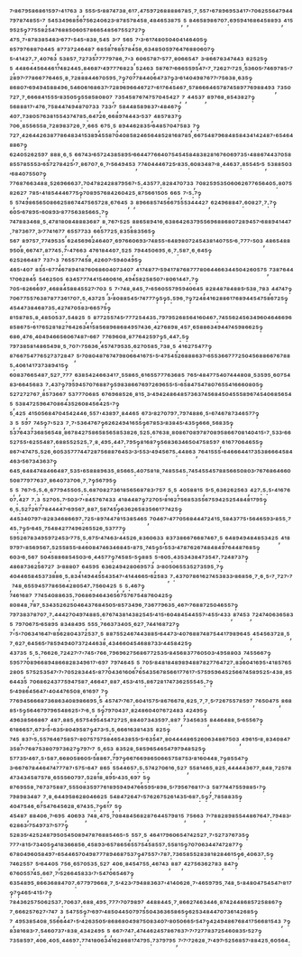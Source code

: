 ⁷′⁸⁶⁷⁹⁵⁸⁶⁸⁶¹⁵⁹⁷'⁴¹⁷⁶³,³,⁵⁵⁵′⁵′⁸⁸⁷⁴⁷³⁸·⁶¹⁷:⁴⁷⁵⁹⁷²⁶⁸⁸⁸⁸⁶⁷⁸⁵·⁷·⁵⁵⁷'⁶⁷⁸⁹⁶⁹⁵³⁴¹⁷'⁷⁰⁶²⁵⁵⁶⁴⁷⁹⁴⁴⁷⁹⁷⁸⁷⁴⁸⁵⁵'⁷,⁵⁴⁵³⁴⁹⁶⁸⁵⁶⁷⁵⁶²⁴⁰⁶²³′⁸⁷⁸⁵⁷⁸⁴⁵⁸·⁴⁸⁴⁶⁵³⁸⁷⁵,⁵,⁸⁴⁶⁵⁸⁹⁸⁶⁷⁰⁷:⁶⁹⁵⁹⁴¹⁶⁸⁶⁴⁵⁸⁸⁹³,⁴¹⁵⁹⁵²⁵‽⁷⁷⁵⁵⁸²⁵⁴⁷⁶⁸⁸⁵⁰⁶⁰⁵⁷⁸⁶⁶⁵⁴⁸⁵⁶⁷⁵⁵²⁷²⁷‽⁴⁷⁵·⁷'⁸⁷⁸³⁸⁵⁴⁸³′⁶⁷⁷'⁵⁴⁵'⁸³⁸·⁵⁴⁵,³′⁷,⁵⁶⁵,⁷′³′⁶¹⁷⁴⁸⁰⁵⁰⁴⁰⁴¹⁴⁶⁴⁰⁵‽⁸⁵⁷⁹⁷⁶⁸⁸⁷⁰⁴⁴⁵,⁸⁷⁷³⁷²⁴⁶⁴⁸⁷,⁶⁸⁵⁸⁷⁶⁸⁵⁷⁸⁴⁵⁸·⁶³⁴⁸⁵⁰⁵⁹⁷⁶⁴⁷⁶⁸⁸⁰⁶⁰⁷‽⁵'⁴¹⁴²⁷:⁷·⁴⁰⁷⁶³,⁵³⁸⁵⁷·⁷²⁷³⁵⁷⁷⁷⁷⁹⁷⁸⁶·⁷'³,⁶⁰⁶⁵⁷⁸⁷′⁵⁷⁷·⁸⁰⁶⁶⁵⁴⁷,³′⁸⁶⁶⁷⁸³⁴⁷⁴⁴³,⁸²⁵²⁵‽⁵,⁴⁴⁸⁶⁴⁴⁵⁶⁴⁴⁶¹⁷⁴⁸²⁴⁴⁵:⁸⁴⁶⁸⁷′⁴⁹⁷⁷⁷⁶⁸²³,⁵²⁴⁶³,⁵⁸⁷⁶⁷′⁶⁶⁶⁵⁵⁹⁵⁴⁷'⁷·⁷²⁶²⁷′⁷²⁵·⁵³⁶⁰⁵′⁷⁴⁶⁹⁷⁸⁵'⁷²⁸⁹⁷′⁷⁷⁸⁶⁶⁷⁷⁶⁴⁶⁵·⁸·⁷²⁸⁸⁸⁴⁴⁶⁷⁰⁵⁹⁵·⁷‽⁷⁰⁷⁷⁸⁴⁴⁰⁶⁴⁷³⁷‽³′⁶¹⁴⁰⁴⁹⁸⁷⁶⁷⁷′⁷⁵⁶³⁸·⁶³⁵‽⁸⁶⁸⁰⁷′⁶⁹⁴⁹⁴⁵⁸⁸⁴⁹⁶·⁵⁴⁶⁰⁶¹⁶⁸⁶³⁷′⁷²⁸⁹⁶⁹⁶⁶⁴⁶⁷²⁷'⁶¹⁷⁶⁴⁵⁴⁶⁷·⁵⁷⁸⁶⁶⁶⁴⁶⁵⁷⁸⁷⁴⁵⁸⁹⁷⁷⁶⁹⁸⁸⁴⁹³,⁷³⁵⁰⁷²⁷·⁷·⁶⁶⁶⁸⁴¹⁵⁵⁵′⁸³⁵⁰⁵‽⁵⁵⁸⁵⁸⁰⁸⁰⁷,⁷³⁵⁴⁵⁸⁷⁶⁷⁴⁷⁵⁷⁰⁴⁵⁴²⁷,⁷,⁴⁴⁵³⁷,⁸⁹⁷⁶⁸·⁸⁵⁴³⁸²⁷‽⁵⁶⁸⁸⁸¹⁷'⁴⁷⁶·⁷⁵⁸⁴⁴⁷⁴⁹⁴⁸⁷⁰⁷³³,⁷³³′⁷,⁵⁸⁴⁴⁸⁵⁸⁹⁸³⁷'⁴⁸⁴⁶⁷‽⁴⁰⁷:⁷³⁸⁰⁵⁷⁶³⁸¹⁵⁵⁴³⁷⁴⁷⁸⁵:⁶⁴⁷²⁶·⁶⁶⁸⁹⁷⁴⁴⁴³′⁵³⁷,⁴⁸⁵⁷⁸³⁷‽⁷⁰⁶·⁸⁵⁵⁶⁵⁵⁸·⁷²⁸⁹⁸³⁷²⁶·⁷·⁶⁶⁵,⁶⁷⁵·⁵,⁸⁹⁴⁴⁶²⁸³⁵′⁶⁴⁸⁵⁷⁰⁴⁷⁵⁸³,⁷‽⁷²⁷·⁴²⁶⁴⁴²⁶³⁸⁷⁷⁸⁶⁴⁸³⁴¹⁵³⁸⁹⁴⁵⁵⁸⁷⁰⁴⁰⁸⁵⁸²⁴⁶⁵⁶⁴⁸⁵²⁸¹⁶⁸⁷⁸⁵·⁶⁶⁷⁵⁴⁸⁷⁹⁶⁸⁴⁸⁵⁸⁴³⁴¹⁴²⁴⁸⁷'⁶⁵⁴⁶⁴⁸⁸⁶⁷‽⁶²⁴⁰⁵²⁶²⁵⁹⁷,⁸⁸⁸·⁶·⁵,⁶⁶⁷⁴³′⁶⁵⁷²⁴³⁸⁵⁸⁹⁵′⁶⁶⁴⁴⁷⁷⁶⁶⁴⁰⁷⁵⁴⁵⁴⁵⁸⁴⁸³⁸²⁸¹⁶⁷⁶⁰⁶⁹⁷³⁵'⁴⁸⁸⁶⁷⁴⁴³⁷⁰⁵⁸⁸⁵⁵⁷⁸⁵⁵⁵³′⁶⁵⁷²⁷⁸⁴²⁵′⁷·⁸⁶⁷⁰⁷·⁶·⁷′⁵⁶⁴⁹⁴⁵³,⁷⁷⁴⁰⁴⁴⁴⁶⁷²⁵′⁸³⁵:⁶⁰⁸³⁴⁸⁷′⁸·⁴⁴⁶³⁷:⁸⁵⁵⁴⁵′⁵,⁵³⁸⁸⁵⁰³′⁶⁸⁴⁰⁷⁵⁵⁰⁷‽⁷⁷⁶⁸⁷⁶⁶³⁴⁸⁸·⁵²⁶⁹⁶⁶⁶³⁷:⁷⁰⁴⁷⁸²⁴²⁸⁸⁷⁹⁵⁶⁷'⁵:⁴³⁵⁷⁷:⁸²⁸⁴⁷⁰⁷³³,⁷⁰⁸²⁵⁹⁵³⁵⁰⁶⁰⁶²⁶⁷⁷⁶⁵⁶⁴⁰⁵:⁸⁰⁷⁵⁸²⁶²⁷,⁷⁸⁵'⁴¹⁸⁵⁴⁴⁴⁶⁷⁷⁵‽⁷⁰⁸⁹⁵⁷⁶⁸⁴²⁶⁰⁴²⁵·⁸⁷⁵⁶⁶¹⁵⁰⁵,⁶⁶⁵,⁷'⁵:⁷‽⁵,⁵⁷⁴⁹⁸⁶⁵⁶⁵⁰⁸⁶⁶²⁵⁸⁶⁷⁴⁴⁷⁵⁶⁵⁷²⁸·⁶⁷⁶⁴⁵,³,⁸⁹⁶⁶⁸⁵⁷⁴⁵⁶⁶⁷⁵⁵⁵³⁴⁴⁴²⁷,⁶²⁴⁹⁶⁸⁸⁴⁷:⁶⁰⁸²⁷·⁷:⁷‽⁶⁰⁵′⁶⁷⁸⁹⁵'⁶⁰⁸⁹³′⁸⁷⁷⁵⁶³⁸⁵⁶⁶⁵:⁷‽⁷⁴⁷⁸⁸³⁴⁶⁸·⁵·⁴⁷⁸¹⁸⁰⁸⁴⁸⁸⁸³⁶⁸⁷,⁸·⁷⁶⁷′⁵²⁵,⁸⁸⁶⁵⁸⁹⁴¹⁶·⁶³⁸⁶⁴²⁶³⁷⁹⁵⁵⁶⁹⁶⁸⁸⁶⁸⁰⁷²⁸⁹⁴⁵⁷′⁶⁸⁸⁹⁴¹⁴⁴⁷·⁷⁸⁷³⁶⁷⁷·³′⁷⁷⁴¹⁶⁷⁷,⁶⁵⁵⁷⁷³³,⁶⁶⁵⁷⁷²⁵·⁸³⁵⁸⁸³⁵⁶⁵‽⁵⁶⁷,⁸⁹⁷⁵⁷·⁷⁷⁴⁹⁵³⁵,⁶²⁴⁵⁶⁹⁶²⁴⁶⁴⁰⁷·⁶⁹⁷⁶⁶⁰⁶⁹³′⁷⁴⁸⁵⁵'⁶⁴⁸⁹⁸⁰⁷²⁴⁵⁴³⁸¹⁴⁰⁷⁵⁵′⁶·⁷⁷⁷'⁵⁰³,⁴⁸⁶⁵⁴⁸⁸⁹⁵⁰⁸·⁶⁶⁷⁴⁷:⁸⁷⁷⁴⁵:⁷'⁴⁷⁶⁶³,⁴⁷⁶¹⁸⁴⁴⁰⁷·⁵²⁵,⁷⁹⁴⁴⁵⁰⁶⁹⁵·⁶·⁷:⁵⁸⁷·⁶·⁶⁴⁵‽⁶²⁵²⁶⁶⁴⁸⁷,⁷³⁷'³,⁷⁶⁵⁵⁷⁷⁴⁵⁸·⁴²⁶⁰⁷′⁵⁹⁴⁰⁴⁹⁵‽⁴⁶⁵'⁴⁰⁷,⁸⁵⁵'⁶⁷⁷⁴⁶⁷⁸⁹⁴¹⁸⁷⁶⁰⁶⁸⁶⁰⁴⁰⁷³⁴⁰⁷,⁴¹⁷⁴⁸⁷⁷′⁵⁹⁴¹⁷⁸⁷⁶⁸⁷⁷⁷⁸⁰⁶⁴⁴⁶⁶³⁴⁴⁵⁰⁴²⁶⁰⁵⁷⁵,⁷³⁸⁷⁶⁴⁴¹⁷⁰⁶²⁸⁴⁵,⁵⁴⁶²⁵⁰⁵,⁶³⁴⁵⁷⁷⁷⁴⁴¹⁵⁴⁶⁰⁶¹⁶·⁴⁹⁴⁵⁸²⁵⁸⁵⁰⁷'⁸⁰⁶¹⁴⁴⁷:⁷‽⁷⁰⁵'⁶²⁶⁶⁶⁹⁷·⁴⁶⁸⁸⁴⁵⁸⁸⁴⁵⁵²⁷′⁷⁰³,⁵,⁷'⁷⁴⁸·⁸⁴⁵·⁷'⁶⁵⁶⁰⁵⁵⁷⁹⁵⁹⁴⁰⁶⁴⁵,⁸²⁸⁴⁸⁷⁸⁴⁸⁸⁵′⁵³⁸·⁷⁸³,⁴⁴⁷⁴⁷‽⁷⁰⁶⁷⁷⁵⁵⁷⁶³⁸⁷⁸⁷⁷³⁶¹⁷⁰⁷:⁵·⁴³⁷²⁵,³′⁸⁰⁸⁸⁵⁴⁵′⁷⁴⁷⁷⁷‽⁵‽⁵:⁵⁹⁶·⁷‽⁷²⁴⁸⁴¹⁶²⁸⁸⁶¹⁷⁶⁸⁹⁴⁴⁵⁴⁷⁵⁸⁶⁷²⁵‽⁴⁵⁴⁴⁷³⁸⁴⁶⁸⁷³⁵:⁴²⁷⁴⁷⁰⁵⁸³′⁶⁶⁵⁷⁵‽⁸¹⁵⁸⁷⁸⁵:⁸·⁴⁸⁵⁰⁵³⁷:⁵⁴⁸²⁵,⁵,⁸⁷⁷²⁵⁵⁷⁴⁵′⁷⁷⁷²⁵⁴⁴³⁵:⁷⁹⁷⁹⁵²⁶⁸⁵⁶⁴¹⁶⁰⁴⁶⁷:⁷⁴⁵⁵⁶²⁴⁵⁶³⁴⁹⁶⁰⁴⁶⁴⁶⁶⁹⁶⁸⁵⁸⁶⁷⁵'⁶¹⁷⁶⁵²⁸¹⁸²⁷⁶⁴²⁶³⁴¹⁵⁸⁵⁶⁸⁹⁶⁸⁶⁸⁴⁹⁵⁷⁴³⁶·⁴²⁷⁶⁸⁹⁸·⁴⁵⁷·⁶⁵⁸⁸⁶³⁴⁹⁴⁴⁷⁴⁵⁹⁸⁶⁶²⁵‽⁶⁸⁶·⁴⁷⁶·⁴⁰⁴⁹⁴⁶⁶⁵⁶⁰⁶⁷⁴⁸⁷'⁶⁶⁷,⁷⁷⁶⁹⁶⁰⁸·⁸⁷⁷⁶⁴²⁵⁹⁷‽⁵·⁴⁴⁷:⁵‽⁷⁹⁷³⁸⁵⁸¹⁴⁸⁶⁵⁴⁹⁸·⁵·⁷⁰⁷'⁷⁵⁶³⁶·⁴⁵⁷⁴⁷⁹⁵³⁵:⁶²⁷⁰⁵⁸⁵·⁷³⁸·⁵,⁴¹⁶²⁷⁵⁴⁷⁷‽⁸⁷⁶⁶⁷⁵⁴⁷⁷⁶⁵²⁷³⁷²⁸⁴⁷,⁵′⁷⁰⁸⁰⁴⁸⁷⁶⁷⁴⁷⁹⁸⁰⁶⁶⁴¹⁶⁷⁵'⁵′⁴⁷⁵⁴⁵²⁶⁸⁸⁸⁶³⁷′⁶⁵⁵³⁶⁶⁷⁷⁷²⁵⁰⁴⁵⁶⁸⁸⁶⁶⁷⁶⁷⁸⁸⁵:⁴⁰⁶¹⁴¹⁷³⁷³⁸⁹⁴¹⁵‽⁶⁰⁸³⁷⁶⁶⁵⁴⁸⁷·⁵²⁷·⁷⁷⁷,⁶³⁸⁵⁴²⁴⁶⁶³⁴¹⁷·⁵⁵⁸⁶⁵·⁶¹⁶⁵⁵⁷⁷⁷⁶³⁶⁸⁵,⁷⁶⁵′⁴⁸⁴⁷⁷⁵⁴⁰⁷⁴⁴⁴⁸⁰⁸·⁵³⁵⁹⁵·⁶⁰⁷⁵⁴⁸³′⁶⁶⁴⁵⁶⁸³,⁷:⁴³⁷‽⁷⁹⁵⁹⁴⁵⁷⁰⁷⁶⁸⁸⁷‽⁵⁹⁸³⁸⁶⁶⁷⁶⁹⁷²⁶⁹⁶⁵⁵′⁵'⁶⁵⁸⁴⁷⁵⁴⁷⁸⁰⁷⁶⁵⁵⁴¹⁶⁶⁶⁰⁸⁰⁵‽⁵²⁷²⁷²⁷⁶⁷·⁸⁵⁷³⁶⁶⁷,⁵³⁷⁷⁷⁰⁶⁸⁵,⁶⁷⁶⁹⁶⁸⁵²⁶·⁸¹⁵·³′⁴⁹⁴²⁴⁸⁶⁴⁸⁵⁷³⁶³⁷⁴⁵⁶⁸⁴⁵⁰⁴⁵⁵⁵⁸⁹⁶⁷⁴⁵⁴⁰⁶⁸⁵⁶⁵⁴⁵,⁵³⁸⁴⁷²⁵⁹⁶⁴⁷⁰⁸⁶⁴³⁵²⁶⁰⁸⁴⁵⁶⁴²⁵'⁷‽⁵·⁴²⁵,⁴¹⁵⁰⁵⁶⁸⁴⁷⁰⁴⁵⁴²⁴⁴⁶·⁵⁵⁷'⁴³⁸⁹⁷·⁸⁴⁴⁶⁵,⁶⁷³′⁸²⁷⁰⁷⁹⁷:⁷⁹⁷⁴⁸⁸⁶·⁵'⁶⁷⁴⁶⁷⁸⁷³⁴⁶⁵⁷⁷‽³,⁵,⁵⁹⁷,⁷⁴⁵‽⁷'⁵²³,⁷·⁷'⁵³⁶⁴⁷⁶⁷‽⁶²⁶²⁴⁹⁴¹⁶⁵⁵‽⁶⁷⁸⁵³′⁸³⁸⁴⁵′⁴³⁵‽⁶⁶⁶·⁵⁶⁸³⁵‽⁵³⁷⁶⁴³⁷³⁶⁸⁵⁶⁵⁴⁸·⁸⁶⁷⁸⁴²⁷⁵⁸⁶⁵⁸⁵⁶⁵⁸⁵³⁸²⁶·⁵²⁵:⁶⁷⁶³⁸·⁸⁰⁸⁶⁷⁰⁸⁹⁷⁸⁷⁰⁸⁹⁵⁸⁶⁶⁷⁰⁸¹⁴⁰⁴¹⁵'⁷·⁵³³′⁶⁶⁵²⁷⁵⁵'⁶²⁵⁵⁴⁸⁷:⁶⁸⁸⁵⁵²⁵²⁵:⁷·⁸·⁴⁹⁵:⁴⁴⁷:⁷⁹⁵‽⁸¹⁶⁸⁷‽⁵⁶⁸³⁶³⁴⁶⁵⁰⁴⁷⁵⁸⁵⁹⁷,⁶¹⁶⁷⁷⁰⁶⁴⁶⁵⁵‽⁸⁶⁷′⁴⁷⁴⁷⁵:⁵²⁶·⁶⁰⁵³⁵⁷⁷⁷⁴⁴⁷²⁸⁷⁵⁶⁸⁸⁷⁶⁴⁵³′³′⁵⁵³′⁴⁹⁴⁵⁶⁷⁵:⁴⁴⁸⁶³,⁷⁶⁴¹⁵⁵⁵'⁶⁴⁶⁶⁶⁴⁴¹⁷³⁵³⁸⁶⁶⁶⁴⁵⁸⁴⁴⁶³′⁵⁶⁷³⁴³⁶³⁷‽⁶⁴⁵·⁶⁴⁸⁴⁷⁴⁸⁴⁶⁶⁴⁸⁷·⁵³⁵'⁶⁵⁸⁸⁸⁹⁶³⁵·⁸⁵⁶⁶⁵:⁴⁰⁷⁵⁸¹⁸·⁷⁴⁸⁵⁵⁴⁵:⁷⁴⁵⁴⁵⁵⁴⁵⁷⁸⁸⁵⁶⁶⁵⁰⁸⁰³′⁷⁶⁷⁶⁸⁶⁴⁶⁶⁰⁵⁰⁸⁷⁷⁹⁷⁷⁶³⁷·⁸⁶⁴⁰⁷³⁷⁰⁶·⁷·⁷‽⁵⁶⁷⁹⁵‽⁵,⁵,⁷⁶⁷′⁵:⁵:⁶·⁶⁷⁷⁹⁴⁵⁵⁰⁵:⁵:⁶⁸⁷⁰⁸²⁷³⁶¹⁸⁵⁶⁵⁶⁸⁷⁸³′⁷⁵⁷,⁵·⁵,⁴⁰⁵⁸⁸¹⁵,⁵′⁵·⁶³⁶²⁶²⁵⁶³,⁴²⁷:⁵:⁵'⁴¹⁶⁷⁶⁰⁷:⁴²⁷,⁷:³,⁵²⁷⁰⁵:⁷′⁵⁰³′⁷'⁸⁴⁵⁷⁶⁷⁴³³,⁴¹⁸⁴⁴⁸⁷‽⁷²⁷⁰⁵′⁸¹⁶²⁷⁵⁶⁸⁵³⁵⁵⁶⁷⁵⁹⁴²⁵²⁵⁴⁸⁴⁸¹⁷⁹⁵‽⁶·⁵:⁵²⁷²⁶⁷⁷⁸⁴⁴⁴⁴⁷′⁶⁹⁵⁶⁷·⁸⁸⁷·⁵⁸⁷⁴⁵‽⁶³⁶²⁶⁵⁸³⁵⁶⁶¹⁷⁷⁴²⁵‽⁴⁴⁵³⁴⁰⁷⁹⁷'⁸²⁸³⁴⁶⁸⁶⁶⁹⁷:⁷²⁵'⁸⁹⁷⁴⁴⁷⁸¹⁵³⁸⁵⁴⁶⁵,⁷⁰⁴⁶⁷'⁴⁷⁷⁰⁵⁶⁸⁴⁴⁴⁷²⁴¹⁵·⁵⁸⁴³⁷⁷⁵'⁵⁶⁴⁶⁵⁹³′⁸⁵⁵·⁷⁴⁵:⁷‽⁵′⁶⁴⁵·⁷⁵⁴⁸⁴²⁷⁷⁴⁹⁶²⁶⁵⁵²⁶·⁵³⁷⁷⁷‽⁵⁹⁵²⁶⁷⁸³⁴⁹⁵⁹⁷²⁴⁵³′⁷⁷⁵·⁵:⁶⁷⁵′⁴⁷⁴⁶³′⁴⁴⁵²⁶·⁸³⁶⁰⁶³³,⁸³⁷³⁸⁶⁶⁷⁶⁶⁸⁷⁴⁶⁷·⁵,⁶⁴⁸⁹⁴⁹⁴⁸⁴⁸⁵³⁴²⁵,⁴¹⁸⁹⁷⁹⁷'⁸⁵⁶⁹⁵⁶⁷:⁵²⁵⁵⁸⁵⁵′⁸⁴⁶⁰⁸⁴⁷⁴⁶³⁴⁶⁸⁴⁵'⁸⁷⁵·⁷⁴⁵‽⁵′⁵⁵³′⁴⁷⁸⁷⁶²⁶⁷⁴⁸⁴⁸⁴⁹⁷⁶⁴⁴⁸⁷⁶⁸⁵‽⁶⁰³′⁶·⁵⁶⁷,⁵⁰⁴⁵⁸⁸⁶⁸⁵⁴⁵⁰³′⁶·⁴⁴⁵⁷⁷‽⁷⁴⁵⁸⁵'⁵‽⁸⁸⁵,⁵'⁶⁰⁵:⁴³⁵³⁴³⁸⁴⁷³⁵⁴⁷:⁷²⁴⁸⁷³⁷‽⁴⁸⁶⁸⁷³⁶²⁵⁶⁷²⁷,³′⁸⁸⁸⁰⁷,⁶⁴⁵⁹⁵,⁶³⁶²⁴⁹⁴²⁸⁰⁶⁹⁵⁷³,³′⁸⁰⁵⁰⁶⁵⁵³⁵²⁷³⁵⁹⁵·⁷‽⁴⁰⁴⁴⁶⁵⁸⁴⁵³⁷³⁸⁸⁶·⁵:⁸³⁴¹⁴⁹⁴⁴⁵⁵⁴³⁵⁴⁷'⁴¹⁴⁴⁶⁶⁵′⁶²⁵⁸³,⁷:⁴³⁷⁰⁷⁸⁶¹⁶²⁷⁴⁵³⁸³³′⁸⁶⁸⁵⁶·⁷·⁶·⁵'⁷·⁷²⁷'⁷,⁷⁴⁸·⁶⁵⁵⁹⁴⁵⁷⁷⁸⁶⁵⁶⁴²⁸⁰⁵⁴⁷:⁷⁵⁶⁰⁴²⁵,⁵,⁵:⁴⁶⁷‽⁷⁴⁶¹⁶⁸⁷,⁷⁷⁴⁵⁴⁰⁸⁸⁶³⁵:⁷⁰⁶⁸⁶⁹⁴⁶⁴³⁶⁵⁶⁷⁵⁷⁶⁷⁵⁴⁸⁷⁶⁰⁴²⁵‽⁸⁰⁸⁴⁸·⁷⁸⁷·⁵³⁴³⁵²⁶²⁵⁰⁴⁶⁴³⁷⁶⁸⁴⁵⁰⁵′⁸⁵⁷³⁴⁹⁶·⁷³⁶⁷⁷⁹⁶³⁵·⁴⁶⁷′⁷⁶⁸⁸⁷²⁵⁰⁴⁶⁵⁵⁷‽⁷⁹⁷³⁸³⁷⁸⁷⁰⁷·⁷:⁴⁴⁴²⁷⁰⁴⁹⁷⁴⁸⁸⁵:⁶⁷⁶⁷⁴³⁸¹⁴³⁸²⁵⁴⁵′⁴¹⁵'⁶⁰⁴⁸⁴⁵⁴⁴⁵⁵⁷'⁴⁵⁵′⁴³³,⁸⁷⁴⁵³,⁷²⁴⁷⁴⁰⁶³⁶⁵⁸³⁵,⁷⁹⁷⁰⁶⁷⁵′⁶⁵⁸⁹⁵,⁸³⁴⁸⁴⁹⁵,⁵⁵⁵·⁷⁶⁶³⁷³⁴⁰⁵·⁶²⁷·⁷⁴⁴¹⁶⁸⁷²⁷‽⁷'⁵'⁷⁰⁶³⁴¹⁶⁴⁷′⁸⁵⁶²⁸⁰⁴³⁷²⁵³⁷·⁵,⁸⁸⁷⁵⁵²⁴⁶⁷⁴⁴³⁸⁸⁵′⁶⁴⁴⁷³′⁴⁰⁷⁶⁸⁸⁷⁴⁸⁷⁵⁴⁴¹⁷⁹⁸⁹⁶⁴⁵,⁴⁵⁴⁵⁶³⁷²⁸·⁵,⁷·⁶²⁷·⁶⁴⁵⁶⁵′⁷⁸⁵⁹⁴⁹⁴⁰⁷³⁷²⁴⁴⁶³⁸·⁴³⁴⁶⁶⁰⁴⁵⁴⁶⁸⁸⁷³³′⁴⁴⁵⁸⁴²⁵‽⁴³⁷³⁵,⁵·⁵:⁷⁶⁶²⁶·⁷²⁴²⁷′⁷'⁷⁴⁵'⁷⁶⁶·⁷⁹⁶⁹⁶²⁷⁵⁶⁸⁶⁷⁷²⁵³⁵′⁸⁴⁵⁶⁸³⁷⁷⁶⁰⁵⁰³′⁴⁹⁵⁸⁸⁰³,⁷⁴⁵⁵⁶⁶⁷‽⁵⁹⁵⁷⁷⁰⁸⁹⁶⁶⁸⁹⁴⁸⁶⁶⁸²⁸³⁴⁹⁶¹⁷'⁶⁹⁷,⁷⁹⁷⁴⁶⁴⁵,⁵,⁷⁰⁵′⁸⁴⁸¹⁸⁴⁸⁹⁸⁹⁴⁸⁸⁷⁸²⁷⁷⁶⁴⁷²⁷:⁸³⁶⁰⁴¹⁶⁹⁵'⁴¹⁸⁵⁷⁶⁵²⁸⁰⁵,⁵⁷⁵²⁵³⁵⁴⁷′⁷'⁷⁰⁵²⁸³⁴⁴⁵'⁸⁷⁷⁰⁴³⁶¹⁶⁰⁶⁷⁶⁵⁴³⁵⁶⁷⁸⁵⁶⁶¹⁷⁷⁶¹⁷'⁵⁷⁵⁹⁵⁹⁶⁴⁵²⁵⁶⁶⁷⁴⁵⁸⁹⁵²⁵'⁴³⁸·⁸⁵⁶⁴⁴³⁵,⁷⁰⁶⁸⁶²⁴³⁷⁷⁵⁹⁴⁷⁵⁸⁷·⁴⁶⁶⁴⁷·⁸⁸⁷·⁴⁵³′⁴¹⁵:⁸⁶⁷²⁸¹⁷⁴⁷³⁶²⁵⁵⁵⁴⁵:⁷‽⁵′⁴⁹⁸⁶⁴⁵⁶⁴⁷'⁴⁰⁴⁴⁷⁶⁵⁰⁸·⁶¹⁶⁹⁷,⁷‽⁷⁷⁶⁹⁴⁵⁶⁶⁶⁸⁷³⁶⁸⁶³⁴⁰⁸⁹⁸⁶⁶⁹⁵·⁵,⁴⁵⁷⁴⁷′⁷⁶⁷:⁶⁰⁴¹⁵⁷⁵′⁸⁶⁷⁶⁶⁷⁸·⁶²⁵·⁷·⁷·⁵′⁷²⁶⁷⁵⁵⁷⁸⁵⁹⁷,⁷⁶⁵⁰⁴⁷⁵,⁸⁶⁸⁸⁵'⁵‽⁵⁶⁴⁶⁷⁹⁷⁹⁶⁵⁴⁸⁶²⁵'⁷′⁶·⁵,⁵‽⁷⁹⁷⁰⁴³⁷·⁸²⁴⁸⁶⁰⁴⁰⁷⁶⁷²⁴⁸³,⁴²⁴⁹⁵‽⁴⁹⁶³⁸⁵⁶⁶⁸⁶⁷,⁴⁸⁷:⁸⁸⁵·⁶⁵⁷⁵⁴⁹⁵⁴⁵⁴⁷²⁷²⁵·⁸⁸⁴⁰⁷³⁴³⁵⁹⁷:⁸⁸⁷,⁷³⁴⁵⁶³⁵,⁸⁴⁴⁶⁴⁸⁸·⁵′⁶⁵⁵⁶⁷‽⁶¹⁸⁶⁶⁵⁷:⁶⁷³′⁵'⁶³⁵′⁸⁰⁴⁹⁵⁸⁷‽⁴⁷³′⁵:⁵·⁶⁶⁶¹⁶³⁸¹⁴³⁵,⁸²⁵‽⁷⁴⁵,⁸³⁷′⁵:⁵⁵⁷⁶⁴⁶⁷⁵⁸⁵⁷'⁸⁰⁷⁵⁷⁵⁷⁵⁸⁴⁶⁵⁴³⁸⁵⁵′⁵′⁶³⁵⁴⁷·⁸⁰⁴⁴⁴⁴⁸⁶⁵²⁶⁰⁶³⁴⁸⁶⁷⁵⁰³,⁴⁹⁶¹⁵′⁸·⁸³⁴⁰⁸⁴⁷³⁵⁸⁷′⁷⁶⁸⁷⁵³⁸⁰⁷⁹⁷³⁶²⁷‽⁷⁹⁷′⁷,⁵·⁶⁵³,⁸³⁵²⁸·⁵⁸⁵⁹⁶⁵⁴⁶⁵⁴⁷⁹⁷⁹⁴⁸⁵²⁵‽⁵⁷⁷³⁵′⁴⁶⁷:⁵'⁵⁸⁷:⁶⁶⁸⁰⁵⁸⁶⁰⁵′⁵⁸⁸⁶⁷:⁷⁹⁷‽⁶⁶⁷⁶⁶⁹⁸⁶⁵⁰⁶⁶⁵⁷⁵⁸⁷⁵³′⁸¹⁶⁰⁴⁴⁸·⁷‽⁸⁵⁵⁴⁷‽³′⁶⁶⁷⁶⁷⁸⁴⁴⁶⁴⁷⁴⁷⁷⁷⁸⁷'⁵⁷⁵'⁶⁴⁷,⁸⁶⁵,⁵⁵⁴⁴⁶⁵⁷:⁵:⁵⁷⁴²⁷⁰⁶¹⁶·⁵²⁷,⁵⁵⁸¹⁴⁶⁵·⁸²⁵·⁴⁴⁴⁴⁴³⁶⁷⁷·⁸⁴⁸·⁷²⁵⁷⁸⁴⁷³⁴³⁴⁵⁸⁷⁵⁷⁸·⁶⁵⁵⁵⁶⁰⁷⁹⁷:⁵²⁸¹⁸·⁸⁹⁵′⁴³⁵·⁶⁹⁷,⁵‽⁸⁷⁶⁹⁵⁵⁸·⁷⁶⁷³⁷⁵⁸⁸⁷·⁵⁵⁵⁰⁸³⁵⁹⁷⁷⁶¹⁸⁹⁵⁹⁴⁹⁴⁷⁶⁶⁵⁹⁵′⁸⁹⁸·⁵′⁷⁹⁵⁶⁷⁶⁸¹⁷'³,⁵⁸⁷⁷⁴⁴⁷⁵⁵⁹⁸⁸⁵'⁷‽⁷⁹⁸⁹⁸³⁴⁸⁷,⁷·⁸·⁶⁴⁴⁹⁵⁸⁶²⁸⁰⁴⁶⁶²⁵,⁵⁴⁸⁴⁷²⁶⁴⁷'⁵⁷⁶²⁶⁷⁵²⁶¹⁴³⁵′⁶⁸⁷:⁵‽⁷·⁷⁸⁵⁸⁸³⁵‽⁴⁰⁴⁷⁵⁴⁶·⁶⁷⁵⁴⁷⁶⁴⁵⁶²⁸·⁶⁷⁴³⁵:⁷‽⁶¹⁷,⁵‽⁴⁵⁴⁸⁷,⁸⁸⁴⁰⁶·⁷′⁶⁹⁵,⁴⁰⁶⁹³,⁷⁴⁸·⁴⁷⁵·⁷⁰⁸⁴⁸⁴⁵⁶⁸²⁸⁷⁶⁴⁴⁵⁷⁹⁸¹⁵,⁷⁵⁶⁶³,⁷′⁷⁸⁸²⁸⁹⁸⁵⁵⁴⁴⁸⁶⁷⁶⁴⁷:⁷⁹⁴⁸³′⁶²⁸⁶³′⁷⁵⁴⁹⁷³⁷′⁵⁷⁷‽⁵²⁸³⁵′⁴²⁵²⁴⁸⁷⁹⁵⁰⁵⁴⁵⁰⁸⁹⁴⁷⁸⁷⁶⁸⁸⁵⁴⁶⁵'⁵,⁵⁵⁷·⁵,⁴⁶⁴¹⁷⁹⁶⁰⁶⁵⁴⁷⁴²⁵²⁷·⁷'⁵²⁷³⁷⁶⁷³⁵‽⁷⁷⁷'⁸¹⁵′⁷³⁴⁰⁵‽⁴¹⁸³⁶⁶⁸⁵⁶·⁴⁵⁸⁹³′⁶⁵⁷⁸⁶⁵⁶⁵⁵⁷⁵⁴⁵⁸⁵⁵⁷:⁵⁵⁸¹⁵‽⁷⁰⁷⁰⁶³⁴⁴⁷⁴⁷²⁸⁷⁷‽⁶⁷⁸⁰⁴⁹⁶⁰⁵⁸⁴⁹⁷'⁶⁵⁴⁴⁶⁵⁷⁰⁴⁹⁸⁷⁷⁷⁸⁹⁴⁶⁸⁷⁵³⁷‽⁴⁷⁵⁵⁷'⁷⁸⁷:⁷³⁶⁵⁸⁵⁵²⁸³⁸¹⁸²⁸⁴⁶¹⁵‽⁶·⁴⁰⁶³⁷:⁵‽⁷⁴⁶²⁵⁵⁷,⁵′⁶⁴⁴⁰⁵,⁷⁵⁶·⁶⁵⁷⁰⁵³⁵·⁵²⁷,⁴⁰⁶·⁸⁴⁵⁴⁷⁵⁵·⁴⁶⁷⁴³,⁸⁸⁷,⁴²⁷⁵⁶³⁶²⁷⁸³,⁸⁴⁷‽⁶⁷⁶⁰⁵⁵⁷⁴⁵:⁶⁶⁷·⁷′⁵²⁶⁶⁴⁵⁸³³′⁷'⁵⁴⁷⁰⁶⁵⁴⁶⁷‽⁶³⁵⁴⁸⁹⁵·⁸⁶⁶³⁶⁸⁸⁴⁷⁰⁷:⁶⁷⁷⁹⁷⁹⁶⁶⁸·⁷·⁵′⁴²³′⁷⁹⁴⁸⁸³⁶³⁷'⁴¹⁴⁰⁶²⁶·⁷'⁴⁶⁵⁹⁷⁹⁵·⁷⁴⁸·⁵'⁸⁴⁸⁰⁴⁷⁵⁴⁵⁴⁷′⁸¹⁷‽⁷‽⁴⁶⁵′⁴¹⁵'⁷‽⁷⁸⁴³⁶²⁵⁷⁵⁰⁶²⁵³⁷:⁷⁰⁶³⁷:⁶⁸⁸·⁴⁹⁵·⁷⁷⁷′⁷⁰⁷⁹⁸⁹⁷,⁴⁴⁸⁸⁴⁴⁵·⁷·⁸⁶⁶²⁷⁴⁶³⁴⁴⁶·⁸⁷⁴²⁴⁴⁸⁶⁸⁵⁷²⁵⁸⁸⁶⁷‽⁷·⁶⁶⁶²⁵⁷⁶²⁷'⁷⁴⁷,³,⁵⁴⁷⁵⁵‽⁷′⁶⁹⁷′⁴⁸⁵⁰⁴⁴⁵⁰⁷⁹⁷⁵⁵⁰⁴³⁶³⁶⁵⁸⁶⁵‽⁶²⁵³⁴⁸⁴⁴⁷⁰⁷³⁶¹⁴²⁶⁸⁵‽⁷,⁴⁹⁵³⁸⁵⁴⁰⁸·⁵⁵⁶⁶⁴⁴⁷'⁵′⁴²⁶³⁵⁰⁵′⁸⁶⁸⁶⁸⁰⁴⁹⁸⁷⁵⁰⁸³⁴⁰⁷′⁸⁰⁵⁰⁶⁶⁵′⁵⁴⁷‽⁴²⁴⁹⁴⁸⁶⁷⁶⁸⁴¹⁷⁵⁶⁶⁸¹⁵⁴³,⁷‽⁸³⁸¹⁶⁸³′⁷:⁵⁴⁶⁰⁷³⁷'⁸³⁸·⁴³⁴²⁴⁹⁵,⁵,⁶⁶⁷′⁷⁴⁷:⁴⁷⁴⁴⁶²⁴⁵⁷⁸⁶⁷⁶³⁷′⁷′⁷²⁷⁷⁸³⁷²⁵⁴⁶⁰⁸³⁵′⁵²⁷‽⁷³⁵⁸⁵⁹⁷·⁴⁰⁶·⁴⁰⁵·⁴⁴⁶⁹⁷:⁷⁷⁴¹⁸⁰⁶³⁴¹⁶²⁸⁶⁸¹⁷⁴⁷⁹⁵:⁷³⁷⁹⁷⁹⁵,⁷′⁷′⁷²⁶²⁸·⁷′⁴⁹⁷′⁵²⁵⁶⁸⁵⁷′⁸⁸⁴²⁵·⁶⁰⁵⁶⁴:
